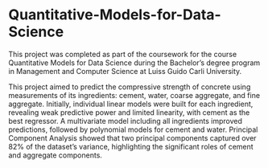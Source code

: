 # Quantitative-Models-for-Data-Science
This project was completed as part of the coursework for the course Quantitative Models for Data Science during the Bachelor’s degree program in Management and Computer Science at Luiss Guido Carli University.

This project aimed to predict the compressive strength of concrete using measurements of its ingredients: cement, water, coarse aggregate, and fine aggregate. Initially, individual linear models were built for each ingredient, revealing weak predictive power and limited linearity, with cement as the best regressor. A multivariate model including all ingredients improved predictions, followed by polynomial models for cement and water. Principal Component Analysis showed that two principal components captured over 82% of the dataset’s variance, highlighting the significant roles of cement and aggregate components.
